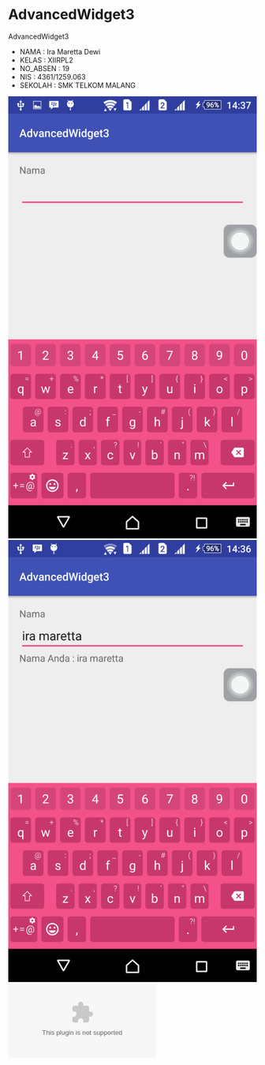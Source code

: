 # AdvancedWidget3
AdvancedWidget3
* NAMA     : Ira Maretta Dewi
* KELAS    : XIIRPL2
* NO_ABSEN : 19
* NIS      : 4361/1259.063
* SEKOLAH  : SMK TELKOM MALANG

![Screenshot Awal](https://github.com/IraMaretta/AdvancedWidget3/blob/master/AdvancedWidget3awal.png)
![Screenshot Hasil](https://github.com/IraMaretta/AdvancedWidget3/blob/master/AdvancedWidget3hasil.png)
![Aplikasi](https://github.com/IraMaretta/AdvancedWidget3/blob/master/app-debug.apk)
